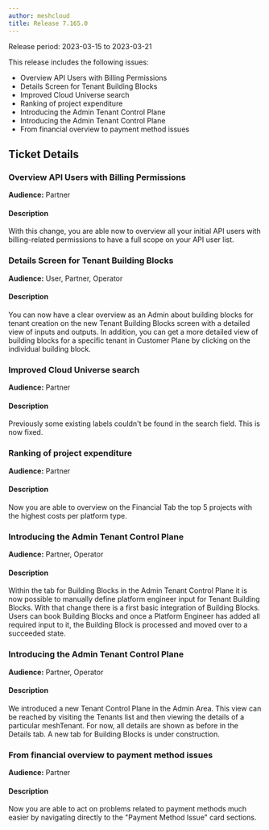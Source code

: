 ```yaml
---
author: meshcloud
title: Release 7.165.0
---
```


Release period: 2023-03-15 to 2023-03-21

This release includes the following issues:
* Overview API Users with Billing Permissions
* Details Screen for Tenant Building Blocks
* Improved Cloud Universe search
* Ranking of project expenditure
* Introducing the Admin Tenant Control Plane
* Introducing the Admin Tenant Control Plane
* From financial overview to payment method issues
<!--truncate-->

## Ticket Details
### Overview API Users with Billing Permissions
**Audience:** Partner<br>

#### Description
With this change, you are able now to overview all your initial API users with billing-related permissions to have a
full scope on your API user list.

### Details Screen for Tenant Building Blocks
**Audience:** User, Partner, Operator<br>

#### Description
You can now have a clear overview as an Admin about building blocks for tenant creation on the new 
Tenant Building Blocks screen with a detailed view of inputs and outputs. In addition, you can get a more detailed 
view of building blocks for a specific tenant in Customer Plane by clicking on the individual building block.

### Improved Cloud Universe search
**Audience:** Partner<br>

#### Description
Previously some existing labels couldn't 
be found in the search field. This is now fixed.

### Ranking of project expenditure
**Audience:** Partner<br>

#### Description
Now you are able to overview on the Financial Tab the top 5 projects
 with the highest costs per platform type.

### Introducing the Admin Tenant Control Plane
**Audience:** Partner, Operator<br>

#### Description
Within the tab for Building Blocks in the Admin Tenant Control Plane
it is now possible to manually define platform engineer input for
Tenant Building Blocks. With that change there is a first basic integration
of Building Blocks. Users can book Building Blocks and once a Platform Engineer
has added all required input to it, the Building Block is processed and moved
over to a succeeded state.

### Introducing the Admin Tenant Control Plane
**Audience:** Partner, Operator<br>

#### Description
We introduced a new Tenant Control Plane in the Admin Area.
This view can be reached by visiting the Tenants list and then
viewing the details of a particular meshTenant. For now, all details
are shown as before in the Details tab. A new tab for Building Blocks
is under construction.

### From financial overview to payment method issues
**Audience:** Partner<br>

#### Description
Now you are able to act on problems related to payment methods 
much easier by navigating directly to the "Payment Method Issue" card sections.

